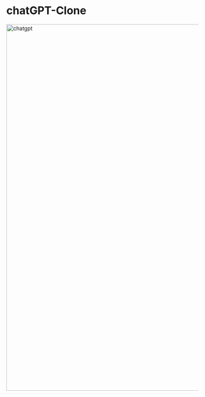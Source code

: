 # chatGPT-Clone

<img width="960" alt="chatgpt" src="https://github.com/Achandu905/AI_GPT3/assets/105991587/c42ec542-543d-43c2-928d-943d2c7f9cc4">
